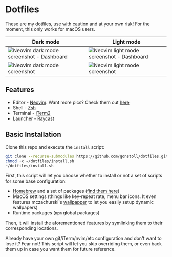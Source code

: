 # Dotfiles

These are my dotfiles, use with caution and at your own risk! For the moment, this only works for macOS users.

| Dark mode                                                                            | Light mode                                                                             |
| ------------------------------------------------------------------------------------ | -------------------------------------------------------------------------------------- |
| <img src="__images/dark-mode-1.png" alt="Neovim dark mode screenshot - Dashboard" /> | <img src="__images/light-mode-1.png" alt="Neovim light mode screenshot - Dashboard" /> |
| <img src="__images/dark-mode-2.png" alt="Neovim dark mode screenshot" />             | <img src="__images/light-mode-2.png" alt="Neovim light mode screenshot" />             |

## Features

- Editor - [Neovim](https://neovim.io/). Want more pics? Check them out [here](https://github.com/gonstoll/dotfiles/blob/master/nvim/README.md)
- Shell - [Zsh](https://www.zsh.org/)
- Terminal - [iTerm2](https://iterm2.com/)
- Launcher - [Raycast](https://www.raycast.com/)

## Basic Installation

Clone this repo and execute the `install` script:

```bash
git clone --recurse-submodules https://github.com/gonstoll/dotfiles.git ~/dotfiles
chmod +x ~/dotfiles/install.sh
~/dotfiles/install.sh
```

First, this script will let you choose whether to install or not a set of scripts for some base configuration:

- [Homebrew](https://brew.sh/) and a set of packages ([find them
  here](https://github.com/gonstoll/dotfiles/blob/master/bin/brew.sh))
- MacOS settings (things like key-repeat rate, menu bar icons. It even features mczachurski's
  [wallpapper](https://github.com/mczachurski/wallpapper) to let you easily setup dynamic wallpapers)
- Runtime packages (`npm` global packages)

Then, it will install the aforementioned features by symlinking them to their corresponding locations.

Already have your own git/iTerm/nvim/etc configuration and don't want to lose it? Fear not! This script will let you
skip overriding them, or even back them up in case you want them for future reference.
